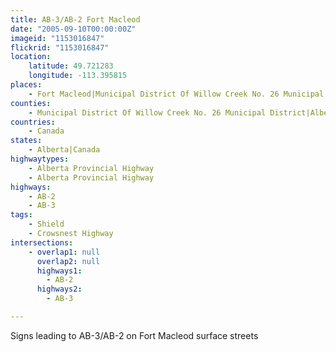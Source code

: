 ```yaml
---
title: AB-3/AB-2 Fort Macleod
date: "2005-09-10T00:00:00Z"
imageid: "1153016847"
flickrid: "1153016847"
location:
    latitude: 49.721283
    longitude: -113.395815
places:
    - Fort Macleod|Municipal District Of Willow Creek No. 26 Municipal District|Alberta|Canada
counties:
    - Municipal District Of Willow Creek No. 26 Municipal District|Alberta|Canada
countries:
    - Canada
states:
    - Alberta|Canada
highwaytypes:
    - Alberta Provincial Highway
    - Alberta Provincial Highway
highways:
    - AB-2
    - AB-3
tags:
    - Shield
    - Crowsnest Highway
intersections:
    - overlap1: null
      overlap2: null
      highways1:
        - AB-2
      highways2:
        - AB-3

---
```

Signs leading to AB-3/AB-2 on Fort Macleod surface streets
